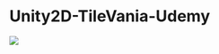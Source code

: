 # Unity2D-TileVania-Udemy

![](https://github.com/gerardbaholli/Unity2D-TileVania-Udemy/blob/main/Recordings/movie.gif)
